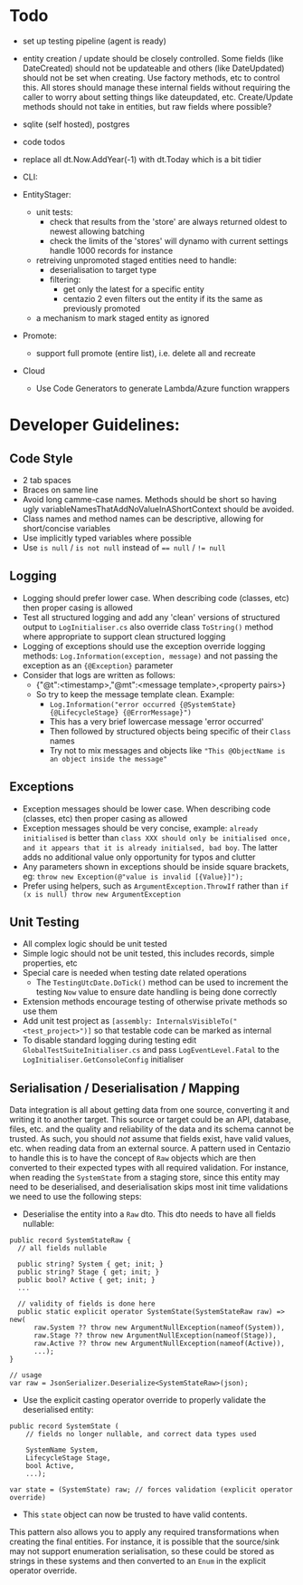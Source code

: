 # Todo
- set up testing pipeline (agent is ready)
- entity creation / update should be closely controlled.  Some fields (like DateCreated) should not be updateable
  and others (like DateUpdated) should not be set when creating.  Use factory methods, etc to control this.  All stores
  should manage these internal fields without requiring the caller to worry about setting things like dateupdated, etc.
  Create/Update methods should not take in entities, but raw fields where possible?
- sqlite (self hosted), postgres

- code todos
- replace all dt.Now.AddYear(-1) with dt.Today which is a bit tidier

- CLI:

- EntityStager:
  - unit tests:
    - check that results from the 'store' are always returned oldest to newest allowing batching 
    - check the limits of the 'stores' will dynamo with current settings handle 1000 records for instance
  - retreiving unpromoted staged entities need to handle:
    - deserialisation to target type
    - filtering:
      - get only the latest for a specific entity
      - centazio 2 even filters out the entity if its the same as previously promoted
  - a mechanism to mark staged entity as ignored

- Promote:
  - support full promote (entire list), i.e. delete all and recreate

- Cloud
  - Use Code Generators to generate Lambda/Azure function wrappers

# Developer Guidelines:

## Code Style 
- 2 tab spaces
- Braces on same line
- Avoid long camme-case names.  Methods should be short so having ugly variableNamesThatAddNoValueInAShortContext should
    be avoided. 
- Class names and method names can be descriptive, allowing for short/concise variables
- Use implicitly typed variables where possible
- Use `is null` / `is not null` instead of `== null` / `!= null`

## Logging
- Logging should prefer lower case.  When describing code (classes, etc) then proper casing is allowed
- Test all structured logging and add any 'clean' versions of structured output to `LogInitialiser.cs` also override
    class `ToString()` method where appropriate to support clean structured logging
- Logging of exceptions should use the exception override logging methods: `Log.Information(exception, message)` and
    not passing the exception as an `{@Exception}` parameter
- Consider that logs are written as follows:
  - {"@t":\<timestamp>,"@mt":\<message template>,\<property pairs>}
  - So try to keep the message template clean.  Example:
    - `Log.Information("error occurred {@SystemState} {@LifecycleStage} {@ErrorMessage}")`
    - This has a very brief lowercase message 'error occurred'
    - Then followed by structured objects being specific of their `Class` names
    - Try not to mix messages and objects like `"This @ObjectName is an object inside the message"`

## Exceptions
- Exception messages should be lower case.  When describing code (classes, etc) then proper casing as allowed
- Exception messages should be very concise, example: `already initialised` is better than `class XXX should only be
    initialised once, and it appears that it is already initialsed, bad boy`.  The latter adds no additional value
    only opportunity for typos and clutter
- Any parameters shown in exceptions should be inside square brackets, eg: `throw new Exception(@"value is invalid [{Value}]");`
- Prefer using helpers, such as `ArgumentException.ThrowIf` rather than `if (x is null) throw new ArgumentException`

## Unit Testing
- All complex logic should be unit tested
- Simple logic should not be unit tested, this includes records, simple properties, etc
- Special care is needed when testing date related operations
  - The `TestingUtcDate.DoTick()` method can be used to increment the testing `Now` value to ensure date handling
  is being done correctly
- Extension methods encourage testing of otherwise private methods so use them
- Add unit test project as `[assembly: InternalsVisibleTo("<test_project>")]` so that testable code can be marked as 
  internal
- To disable standard logging during testing edit `GlobalTestSuiteInitialiser.cs` and pass `LogEventLevel.Fatal`
    to the `LogInitialiser.GetConsoleConfig` initialiser

## Serialisation / Deserialisation / Mapping
Data integration is all about getting data from one source, converting it and writing it to another target.  This source
or target could be an API, database, files, etc. and the quality and reliability of the data and its schema cannot be 
trusted.  As such, you should *not* assume that fields exist, have valid values, etc. when reading data from an external
source.  A pattern used in Centazio to handle this is to have the concept of `Raw` objects which are then converted
to their expected types with all required validation.  For instance, when reading the `SystemState` from a staging store, 
since this entity may need to be deserialised, and deserialisation skips most init time validations we need to use the 
following steps:

- Deserialise the entity into a `Raw` dto.  This dto needs to have all fields nullable:
```
public record SystemStateRaw {
  // all fields nullable
  
  public string? System { get; init; }
  public string? Stage { get; init; }
  public bool? Active { get; init; } 
  ...
  
  // validity of fields is done here  
  public static explicit operator SystemState(SystemStateRaw raw) => new(
      raw.System ?? throw new ArgumentNullException(nameof(System)), 
      raw.Stage ?? throw new ArgumentNullException(nameof(Stage)), 
      raw.Active ?? throw new ArgumentNullException(nameof(Active)),
      ...);
}

// usage
var raw = JsonSerializer.Deserialize<SystemStateRaw>(json);
```

- Use the explicit casting operator override to properly validate the deserialised entity:
```
public record SystemState (
    // fields no longer nullable, and correct data types used
    
    SystemName System, 
    LifecycleStage Stage, 
    bool Active,
    ...);
    
var state = (SystemState) raw; // forces validation (explicit operator override)
```
- This `state` object can now be trusted to have valid contents.

This pattern also allows you to apply any required transformations when creating the final entities.  For instance, it
is possible that the source/sink may not support enumeration serialisation, so these could be stored as strings in these
systems and then converted to an `Enum` in the explicit operator override.